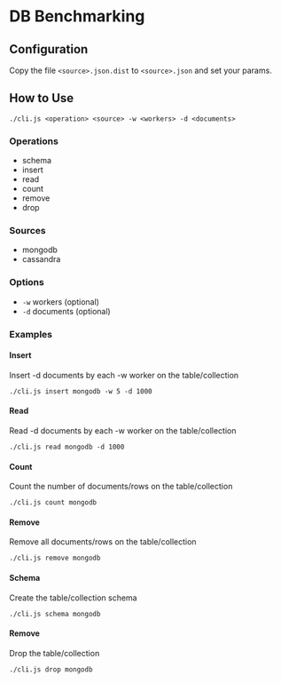 # DB Benchmarking

## Configuration

Copy the file `<source>.json.dist` to `<source>.json` and set your params.

## How to Use

`
./cli.js <operation> <source> -w <workers> -d <documents>
`

### Operations

- schema
- insert
- read
- count
- remove
- drop

### Sources

- mongodb
- cassandra

### Options

- `-w` workers (optional)
- `-d` documents (optional)

### Examples

#### Insert

Insert -d documents by each -w worker on the table/collection

`
./cli.js insert mongodb -w 5 -d 1000
`

#### Read

Read -d documents by each -w worker on the table/collection

`
./cli.js read mongodb -d 1000
`

#### Count

Count the number of documents/rows on the table/collection

`
./cli.js count mongodb
`

#### Remove

Remove all documents/rows on the table/collection

`
./cli.js remove mongodb
`

#### Schema

Create the table/collection schema

`
./cli.js schema mongodb
`

#### Remove

Drop the table/collection

`
./cli.js drop mongodb
`